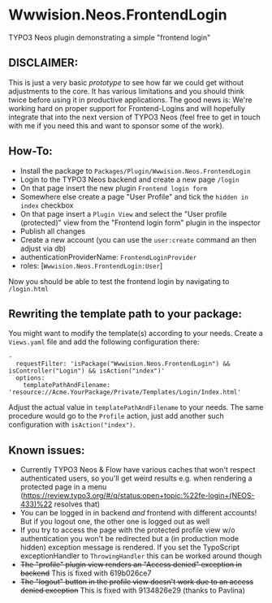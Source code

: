 Wwwision.Neos.FrontendLogin
===========================

TYPO3 Neos plugin demonstrating a simple "frontend login"

DISCLAIMER:
-----------

This is just a very basic *prototype* to see how far we could get without adjustments to the core. It has various limitations and you should think twice before using it in productive applications.
The good news is: We're working hard on proper support for Frontend-Logins and will hopefully integrate that into the next version of TYPO3 Neos (feel free to get in touch with me if you need this and want to sponsor some of the work).

How-To:
-------

* Install the package to ``Packages/Plugin/Wwwision.Neos.FrontendLogin``
* Login to the TYPO3 Neos backend and create a new page ``/login``
* On that page insert the new plugin ``Frontend login form``
* Somewhere else create a page "User Profile" and tick the ``hidden in index`` checkbox
* On that page insert a ``Plugin View`` and select the "User profile (protected)" view from the "Frontend login form" plugin in the inspector
* Publish all changes
* Create a new account (you can use the ``user:create`` command an then adjust via db)
 * authenticationProviderName: ``FrontendLoginProvider``
 * roles: [``Wwwision.Neos.FrontendLogin:User``]

Now you should be able to test the frontend login by navigating to ``/login.html``

Rewriting the template path to your package:
--------------------------------------------

You might want to modify the template(s) according to your needs. Create a ``Views.yaml`` file and
add the following configuration there:

    -
      requestFilter: 'isPackage("Wwwision.Neos.FrontendLogin") && isController("Login") && isAction("index")'
      options:
        templatePathAndFilename: 'resource://Acme.YourPackage/Private/Templates/Login/Index.html'

Adjust the actual value in ``templatePathAndFilename`` to your needs. The same procedure would go
to the ``Profile`` action, just add another such configuration with ``isAction("index")``.

Known issues:
-------------

* Currently TYPO3 Neos & Flow have various caches that won't respect authenticated users, so you'll get weird results e.g. when rendering a protected page in a menu (https://review.typo3.org/#/q/status:open+topic:%22fe-login+(NEOS-433)%22 resolves that)
* You can be logged in in backend *and* frontend with different accounts! But if you logout one, the other one is logged out as well
* If you try to access the page with the protected profile view w/o authentication you won't be redirected but a (in production mode hidden) exception message is rendered. If you set the TypoScript exceptionHandler to ``ThrowingHandler`` this can be worked around though
* ~~The "profile" plugin view renders an "Access denied" exception in backend~~ This is fixed with 619b026ce7
* ~~The "logout" button in the profile view doesn't work due to an access denied exception~~ This is fixed with 9134826e29 (thanks to Pavlina)
